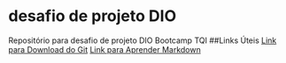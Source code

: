 # desafio de projeto DIO
Repositório para desafio de projeto DIO Bootcamp TQI
##Links Úteis
[Link para Download do Git](https://git-scm.com/downloads)
[Link para Aprender Markdown](https://blog.da2k.com.br/2015/02/08/aprenda-markdown/)
